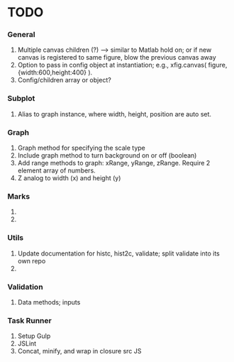 TODO
====

### General

1.	Multiple canvas children (?) --> similar to Matlab hold on; or if new canvas is registered to same figure, blow the previous canvas away
2. 	Option to pass in config object at instantiation; e.g., xfig.canvas( figure, {width:600,height:400} ).
3. 	Config/children array or object?


### Subplot

1. 	Alias to graph instance, where width, height, position are auto set.


### Graph

1. 	Graph method for specifying the scale type
2. 	Include graph method to turn background on or off (boolean)
3. 	Add range methods to graph: xRange, yRange, zRange. Require 2 element array of numbers.
4. 	Z analog to width (x) and height (y)

### Marks

1. 	
2. 	

### Utils

1. 	Update documentation for histc, hist2c, validate; split validate into its own repo
2. 	


### Validation

1. 	Data methods; inputs



### Task Runner

1. 	Setup Gulp
2. 	JSLint
3. 	Concat, minify, and wrap in closure src JS

